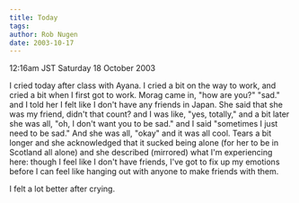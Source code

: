 ```yaml
---
title: Today
tags: 
author: Rob Nugen
date: 2003-10-17
---
```


<p class=date>12:16am JST Saturday 18 October 2003</p>

<p>I cried today after class with Ayana.  I cried a bit on the way to
work, and cried a bit when I first got to work.  Morag came in, "how
are you?"  "sad."  and I told her I felt like I don't have any friends
in Japan.  She said that she was my friend, didn't that count?  and I
was like, "yes, totally," and a bit later she was all, "oh, I don't
want you to be sad."  and I said "sometimes I just need to be sad."
And she was all, "okay" and it was all cool.  Tears a bit longer and
she acknowledged that it sucked being alone (for her to be in Scotland
all alone) and she described (mirrored) what I'm experiencing here:
though I feel like I don't have friends, I've got to fix up my
emotions before I can feel like hanging out with anyone to make
friends with them.</p>

<p>I felt a lot better after crying.</p>
